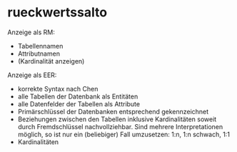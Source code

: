 # rueckwertssalto

Anzeige als RM:
  - Tabellennamen
  - Attributnamen
  - (Kardinalität anzeigen)

Anzeige als EER:
  - korrekte Syntax nach Chen
  - alle Tabellen der Datenbank als Entitäten
  - alle Datenfelder der Tabellen als Attribute
  - Primärschlüssel der Datenbanken entsprechend gekennzeichnet
  - Beziehungen zwischen den Tabellen inklusive Kardinalitäten soweit durch Fremdschlüssel nachvollziehbar. Sind mehrere Interpretationen möglich, so ist nur ein (beliebiger) Fall umzusetzen: 1:n, 1:n schwach, 1:1
  - Kardinalitäten
